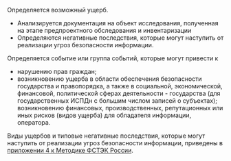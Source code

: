 Определяется возможный ущерб.
- Анализируется документация на объект исследования, полученная на этапе предпроектного обследования и инвентаризации
- Определяются негативные последствия, которые могут наступить от реализации угроз безопасности информации.

Определяется событие или группа событий, которые могут привести к
- нарушению прав граждан;
- возникновению ущерба в области обеспечения безопасности государства и правопорядка, а также в социальной, экономической, финансовой, политической сферах деятельности - государства (для государственных ИСПДн с большим числом записей о субъектах);
возникновению финансовых, производственных, репутационных или иных рисков (видов ущерба) для обладателя информации, оператора.

Виды ущербов и типовые негативные последствия, которые могут наступить от реализации угроз безопасности информации, приведены в [приложении 4 к Методике ФСТЭК России](https://www.consultant.ru/document/cons_doc_LAW_378330/2946b94c71ab9aa7c3a84414c80c3e6945402062/).
